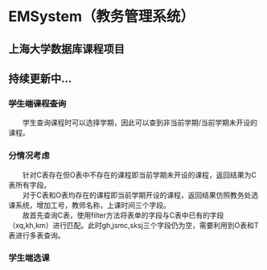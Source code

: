# EMSystem（教务管理系统）
## 上海大学数据库课程项目
## 持续更新中...
### ~~学生端**课程查询**~~
&emsp;&emsp;学生查询课程时可以选择学期，因此可以查到非当前学期/当前学期未开设的课程。<br>
### 分情况考虑
&emsp;&emsp;针对C表存在但O表中不存在的课程即当前学期未开设的课程，返回结果为C表所有字段。<br>&emsp;&emsp;对于C表和O表均存在的课程即当前学期开设的课程，返回结果仿照教务处选课系统，增加工号，教师名称，上课时间三个字段。<br>
&emsp;&emsp;故首先查询C表，使用filter方法将表单的字段与C表中已有的字段（xq,kh,km）进行匹配。此时gh,jsmc,sksj三个字段仍为空，需要利用到O表和T表进行多表查询。
### 学生端**选课**
